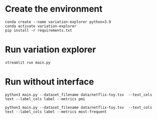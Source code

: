 # Create the environment

```
conda create --name variation-explorer python=3.9
conda activate variation-explorer
pip install -r requirements.txt
```


# Run variation explorer

```
streamlit run main.py
```

# Run without interface

```
python3 main.py --dataset_filename data/netflix-toy.tsv  --text_cols text --label_cols label --metrics pmi
```

```
python3 main.py --dataset_filename data/netflix-toy.tsv  --text_cols text --label_cols label --metrics most-frequent
```